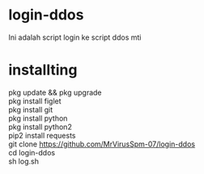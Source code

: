 # login-ddos
 Ini adalah script login ke script ddos mti

# installting

pkg update && pkg upgrade                     
pkg install figlet                       
pkg install git                           
pkg install python                           
pkg install python2                        
pip2 install requests                     
git clone https://github.com/MrVirusSpm-07/login-ddos  
cd login-ddos                  
sh log.sh

